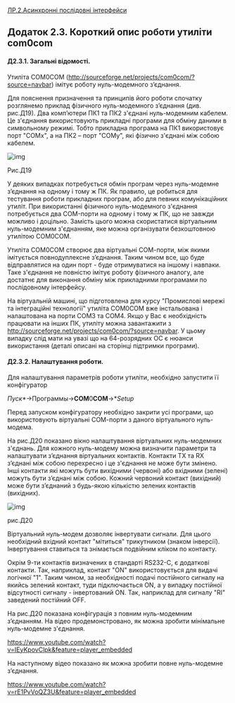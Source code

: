 [ЛР.2.Асинхронні послідовні інтерфейси](lab2.md)

## Додаток 2.3. Короткий опис роботи утиліти com0com

#### Д2.3.1. Загальні відомості. 

Утиліта COM0COM ([http](http://sourceforge.net/projects/com0com/?source=navbar)[://sourceforge.net/projects/com0com/?](http://sourceforge.net/projects/com0com/?source=navbar)[source=navbar](http://sourceforge.net/projects/com0com/?source=navbar)) імітує роботу нуль-модемного з’єднання. 

Для пояснення призначення та принципів його роботи спочатку розглянемо приклад фізичного нуль-модемного з’єднання (див. рис.Д19). Два комп’ютери ПК1 та ПК2 з'єднані  нуль-модемним кабелем. Це з'єднання використовують прикладні програми для обміну даними в символьному режимі. Тобто прикладна програма на ПК1 використовує порт "COMx", а на ПК2 – порт "COMy", які фізично з'єднані між собою кабелем.  

 ![img](media2/Д19.png)

Рис.Д19

У деяких випадках потребується обмін програм через нуль-модемне з’єднання на одному і тому ж ПК. Як правило, це робиться для тестування роботи прикладних програм, або для певних комунікаційних утиліт. При використанні фізичного нуль-модемного з'єднання потребується два COM-порти на одному і тому ж ПК, що не завжди можливо і доцільно. Замість цього можна скористатися віртуальним нуль-модемним з'єднанням, яке можна організувати безкоштовною утилітою COM0COM.

Утиліта COM0COM створює два віртуальні СОМ-порти, між якими імітується повнодуплексне з’єднання. Таким чином все, що буде відправлятися на один порт - буде отримуватися на іншому і навпаки. Таке з'єднання не повністю імітує роботу фізичного аналогу, але достатнє для виконання обміну між прикладними програмами по послідовному інтерфейсу.  

На віртуальній машині, що підготовлена для курсу "Промислові мережі та інтеграційні технології" утиліта COM0COM вже інстальована і налаштована на порти COM3 та COM4. Якщо у Вас є необхідність працювати на інших ПК, утиліту можна завантажити з [http](http://sourceforge.net/projects/com0com/?source=navbar)[://sourceforge.net/projects/com0com/?](http://sourceforge.net/projects/com0com/?source=navbar)[source=navbar](http://sourceforge.net/projects/com0com/?source=navbar). У цьому випадку слід мати на увазі що на 64-розрядних ОС є нюанси використання (деталі описані на сторінці підтримки програми).     

#### Д2.3.2. Налаштування роботи. 

Для налаштування параметрів роботи утиліти, необхідно запустити її конфігуратор 

*Пуск**->Программы->**COM**0**COM**->**Setup*

Перед запуском конфігуратору необхідно закрити усі програми, що використовують віртуальні СОМ-порти з даного віртуального нуль-модема.  

На рис.Д20 показано вікно налаштування віртуальних нуль-модемних з'єднань. Для кожного нуль-модему можна визначити параметри та налаштувати з’єднання віртуальних контактів.  Контакти TX та RX з’єднані між собою перехресно і це з'єднання не може бути змінено. Інші контакти які можуть бути вихідними (червоні) або вхідними (зелені) можуть бути з’єднані між собою. Кожний червоний контакт (вихідний) може бути з’єднаний з будь-якою кількістю зелених контактів (вихідних).

 ![img](media2/Д20.png)

рис.Д20

Віртуальний нуль-модем дозволяє інвертувати сигнали. Для цього необхідний вхідний контакт "мітиться" трикутником (знаком інверсії). Інвертування ставиться та знімається подвійним кліком по контакту.   

Окрім 9-ти контактів визначених в стандарті RS232-C, є додаткові контакти. Так, наприклад, контакт "ON" використовується для видачі логічної "1". Таким чином, за необхідності подачі постійного сигналу на якийсь зелений контакт, туди підключається ON, а у випадку постійної відсутності сигналу - інвертований ON. Так, наприклад для сигналу "RI" заведений постійний OFF.  

На рис.Д20 показана конфігурація з повним нуль-модемним з’єднанням. На відео продемонстровано, як можна зробити мінімальне нуль-модемне з'єднання.

<https://www.youtube.com/watch?v=IEyKpovClpk&feature=player_embedded>

На наступному відео показано як можна зробити повне нуль-модемне з’єднання.

<https://www.youtube.com/watch?v=rE1PvVoQZ3U&feature=player_embedded>